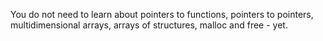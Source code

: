 You do not need to learn about pointers to functions, pointers to pointers, multidimensional arrays, arrays of structures, malloc and free - yet.
